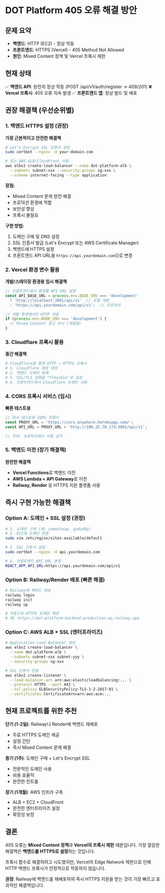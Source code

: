 # DOT Platform 405 오류 해결 방안

## 문제 요약
- **백엔드**: HTTP (EC2) - 정상 작동
- **프론트엔드**: HTTPS (Vercel) - 405 Method Not Allowed
- **원인**: Mixed Content 정책 및 Vercel 프록시 제한

## 현재 상태
✅ **백엔드 API**: 완전히 정상 작동 (POST /api/v1/auth/register → 409/201)
❌ **Vercel 프록시**: 405 오류 지속 발생
✅ **프론트엔드 앱**: 정상 빌드 및 배포

## 권장 해결책 (우선순위별)

### 1. 백엔드 HTTPS 설정 (권장)
**가장 근본적이고 안전한 해결책**

```bash
# Let's Encrypt SSL 인증서 설정
sudo certbot --nginx -d your-domain.com

# 또는 AWS ALB/CloudFront 사용
aws elbv2 create-load-balancer --name dot-platform-alb \
  --subnets subnet-xxx --security-groups sg-xxx \
  --scheme internet-facing --type application
```

**장점:**
- Mixed Content 문제 완전 해결
- 프로덕션 환경에 적합
- 보안성 향상
- 프록시 불필요

**구현 방법:**
1. 도메인 구매 및 DNS 설정
2. SSL 인증서 발급 (Let's Encrypt 또는 AWS Certificate Manager)
3. 백엔드에 HTTPS 설정
4. 프론트엔드 API URL을 `https://api.yourdomain.com`으로 변경

### 2. Vercel 환경 변수 활용
**개발/스테이징 환경용 임시 해결책**

```javascript
// 프론트엔드에서 환경별 API URL 설정
const API_BASE_URL = process.env.NODE_ENV === 'development'
  ? 'http://localhost:3001/api/v1'  // 로컬 개발
  : 'https://api.yourdomain.com/api/v1';  // 프로덕션

// 개발 환경에서만 HTTP 허용
if (process.env.NODE_ENV === 'development') {
  // Mixed Content 경고 무시 (개발용)
}
```

### 3. Cloudflare 프록시 활용
**중간 해결책**

```bash
# Cloudflare를 통한 HTTP → HTTPS 프록시
# 1. Cloudflare 계정 생성
# 2. 백엔드 도메인 등록
# 3. SSL/TLS 설정을 "Flexible"로 설정
# 4. 프론트엔드에서 Cloudflare 도메인 사용
```

### 4. CORS 프록시 서비스 (임시)
**빠른 테스트용**

```javascript
// 임시 테스트용 CORS 프록시
const PROXY_URL = 'https://cors-anywhere.herokuapp.com/';
const API_URL = PROXY_URL + 'http://100.25.70.173:3001/api/v1';

// 주의: 프로덕션에서 사용 금지
```

### 5. 백엔드 이전 (장기 해결책)
**완전한 해결책**

- **Vercel Functions**로 백엔드 이전
- **AWS Lambda + API Gateway**로 이전
- **Railway, Render** 등 HTTPS 지원 플랫폼 사용

## 즉시 구현 가능한 해결책

### Option A: 도메인 + SSL 설정 (권장)
```bash
# 1. 도메인 구매 (예: namecheap, godaddy)
# 2. EC2에 도메인 연결
sudo vim /etc/nginx/sites-available/default

# 3. SSL 인증서 설정
sudo certbot --nginx -d api.yourdomain.com

# 4. 프론트엔드 API URL 변경
REACT_APP_API_URL=https://api.yourdomain.com/api/v1
```

### Option B: Railway/Render 배포 (빠른 해결)
```bash
# Railway에 백엔드 배포
railway login
railway init
railway up

# 자동으로 HTTPS 도메인 제공
# 예: https://dot-platform-backend-production.up.railway.app
```

### Option C: AWS ALB + SSL (엔터프라이즈)
```bash
# Application Load Balancer 생성
aws elbv2 create-load-balancer \
  --name dot-platform-alb \
  --subnets subnet-xxx subnet-yyy \
  --security-groups sg-xxx

# SSL 인증서 연결
aws elbv2 create-listener \
  --load-balancer-arn arn:aws:elasticloadbalancing:... \
  --protocol HTTPS --port 443 \
  --ssl-policy ELBSecurityPolicy-TLS-1-2-2017-01 \
  --certificates CertificateArn=arn:aws:acm:...
```

## 현재 프로젝트를 위한 추천

**단기 (1-2일)**: Railway나 Render에 백엔드 재배포
- 무료 HTTPS 도메인 제공
- 설정 간단
- 즉시 Mixed Content 문제 해결

**중기 (1주)**: 도메인 구매 + Let's Encrypt SSL
- 전문적인 도메인 사용
- 비용 효율적
- 완전한 컨트롤

**장기 (1개월)**: AWS 인프라 구축
- ALB + EC2 + CloudFront
- 완전한 엔터프라이즈 설정
- 확장성 보장

## 결론

405 오류는 **Mixed Content 정책**과 **Vercel의 프록시 제한** 때문입니다. 가장 깔끔한 해결책은 **백엔드를 HTTPS로 설정**하는 것입니다.

프록시 함수로 해결하려고 시도했지만, Vercel의 Edge Network 제한으로 인해 HTTP 백엔드 프록시가 안정적으로 작동하지 않습니다.

**권장**: Railway에 백엔드를 재배포하여 즉시 HTTPS 지원을 받는 것이 가장 빠르고 효과적인 해결책입니다.